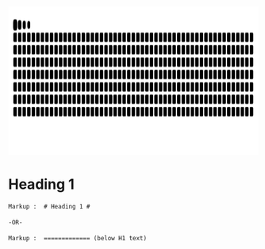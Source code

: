 <img src="https://github.com/yuliitezary/yuliitezary/blob/main/github-user-contribution.svg" width="1000" height="300"  /></p>
# Heading 1 #

    Markup :  # Heading 1 #

    -OR-

    Markup :  ============= (below H1 text)
